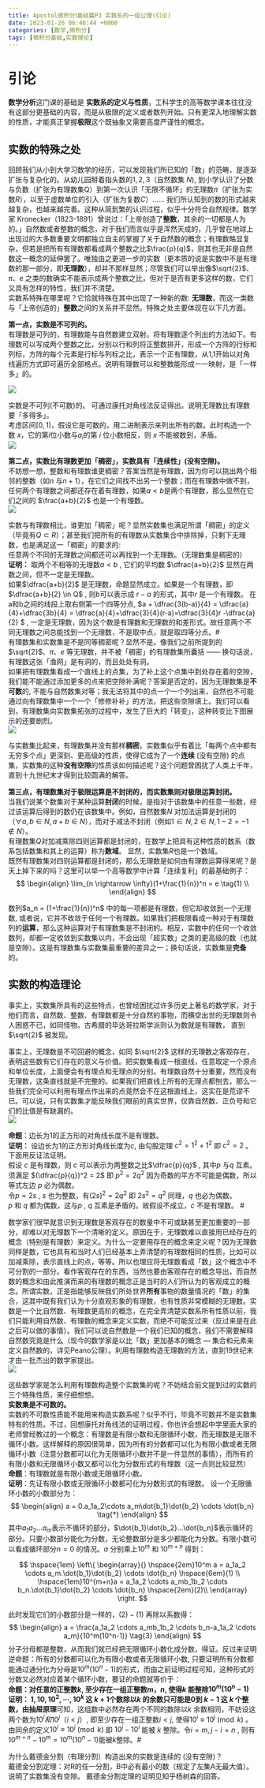 ```yaml
---
title: Apostol微积分Ⅰ基础篇P3 实数系的一组公理(引论)
date: 2023-01-26 06:46:44 +0800
categories: [数学,微积分]
tags: [微积分基础,实数理论]
---
```


# 引论



**数学分析**这门课的基础是 **实数系的定义与性质**，工科学生的高等数学课本往往没有这部分更基础的内容，而是从极限的定义或者数列开始。只有更深入地理解实数的性质，才能真正掌握**极限**这个既抽象又需要高度严谨性的概念。

## 实数的特殊之处

回顾我们从小到大学习数学的经历，可以发现我们所已知的「数」的范畴，是逐渐扩张与复杂化的。从幼儿园掰着指头数的$1,2,3$（自然数集 $N$), 到小学认识了分数与负数（扩张为有理数集Q）到第一次认识「无限不循环」的无理数$\pi$（扩张为实数$R$），以至于虚数单位的引入（扩张为复数$C$）…… 我们所认知到的数的形式越来越复杂，也越来越完善。这种从简到繁的认识过程，似乎十分符合自然规律。数学家 Kronecker（1823-1891）曾说过：「上帝创造了**整数**，其余的一切都是人为的。」自然数或者整数的概念，对于我们而言似乎是浑然天成的，几乎曾在地球上出现过的大多数重要文明都独立自主的掌握了关于自然数的概念；有理数略显复杂，但若是把所有有理数都看成两个整数之比$\frac{p}{q}$，则其也无非是自然数这一概念的延伸罢了。唯独由之更进一步的实数（更本质的说是实数中不是有理数的那一部分，即**无理数**），却并不那样显然；尽管我们可以举出像$\sqrt{2}$、$\pi$、$e$ 之类的数确实不能表示成两个整数之比，但对于是否有更多这样的数，它们又具有怎样的特性，我们并不清楚。     
实数系特殊在哪里呢？它恰就特殊在其中出现了一种新的数: **无理数**，而这一类数与「上帝创造的」**整数**之间的关系并不显然。特殊之处主要体现在以下几方面。

**第一点，实数是不可列的。**   
有理数是可列的，有理数能与自然数建立双射。将有理数逐个列出的方法如下。有理数可以写成两个整数之比，分别以行和列将正整数排开，形成一个方阵的行标和列标，方阵的每个元素是行标与列标之比，表示一个正有理数，从1,1开始以对角线遍历方式即可遍历全部格点。说明有理数可以和整数能形成一一映射，是「一样多」的。   

![](https://imagebed.deepmind.top/img/calculus1_basics_p3/1-1.png)

  







实数是不可列(不可数)的。 可通过康托对角线法反证得出。说明无理数比有理数要「多得多」。  
考虑区间$[0, 1)$，假设它是可数的，用二进制表示来列出所有的数。此时构造一个数 $x$，它的第$i$位小数与$a_i$的第 $i$ 位小数相反，则 $x$ 不能被数到，矛盾。  
![](https://imagebed.deepmind.top/img/calculus1_basics_p3/2.jpg)  







**第二点，实数比有理数更加「稠密」，实数具有「连续性」(没有空隙)。**  
不妨想一想，整数和有理数谁更稠密？答案当然是有理数，因为你可以挑出两个相邻的整数（如$n$ 与$n+1$），在它们之间找不出另一个整数；而在有理数中做不到，任何两个有理数之间都还存在着有理数，如果$a < b$是两个有理数，那么显然在它们之间的 $\frac{a+b}{2}$ 也是一个有理数。  
![](https://imagebed.deepmind.top/img/calculus1_basics_p3/3.png)





 







实数与有理数相比，谁更加「稠密」呢？显然实数集也满足所谓「稠密」的定义（毕竟有$Q \subset R$）；甚至我们把所有的有理数从实数集合中排除掉，只剩下无理数，也是满足这一「稠密」的要求的:   
任意两个不同的无理数之间都还可以再找到一个无理数。（无理数集是稠密的）  
**证明：**  取两个不相等的无理数$a < b$ , 它们的平均数 $\dfrac{a+b}{2}$ 显然在两数之间，但不一定是无理数。  
如果$\dfrac{a+b}{2}$ 是无理数，命题显然成立。如果是一个有理数，即$\dfrac{a+b}{2} \in Q$ ,  则$b$可以表示成 $r-a$ 的形式，其中$r$ 是一个有理数。 在a和b之间的线段上取右侧第一个四等分点, $a + \dfrac{3(b-a)}{4} = \dfrac{a}{4}+\dfrac{3b}{4} = \dfrac{a}{4}+\dfrac{3}{4}(r-a)=\dfrac{3}{4}r -\dfrac{a}{2} $ , 一定是无理数，因为这个数是有理数和无理数的和差形式。故任意两个不同无理数之间总能找到一个无理数，不是取中点，就是取四等分点。$\#$     
有理数集和实数集是不是同等稠密呢？显然不是。像我们之前所提到的$\sqrt{2}$、$\pi$、$e$ 等无理数，并不被「稠密」的有理数集所囊括 —— 换句话说，有理数这张「渔网」是有洞的，而且处处有洞。   
如果把有理数集看成一个直线上的点集，为了补上这个点集中到处存在着的空隙，我们能不能通过添加更多的点来把空隙补满呢？答案是否定的，因为无理数集是**不可数**的, 不能与自然数集对等；我无法将其中的点一个一个列出来，自然也不可能通过向有理数集中一个一个「修修补补」的方法，把这些空隙填上。我们可以看到，有理数集向实数集拓张的过程中，发生了巨大的「转变」，这种转变比下图展示的还要剧烈。  
![](https://imagebed.deepmind.top/img/calculus1_basics_p3/4.png)











与实数集比起来，有理数集并没有那样**稠密**。实数集似乎有着比「每两个点中都有无穷多个点」更深刻、更高级的性质，使得它成为了一个**连续** (没有空隙) 的点集，实数集的这种**没有空隙**的性质该如何描述呢？这个问题曾困扰了人类上千年，直到十九世纪末才得到比较圆满的解答。


**第三点，有理数集对于极限运算是不封闭的，而实数集则对极限运算封闭。**  
当我们说某个数集对于某种运算**封闭**的时候，是指对于该数集中的任意一些数，经过该运算后得到的数仍在该数集中。例如，自然数集$N$ 对加法运算是封闭的（$\forall a, b \in N, a+b \in N$），而对于减法不封闭（例如$1 \in N,2 \in N, 1-2 = -1 \notin N$）。    
有理数集$Q$对加减乘除四则运算都是封闭的，在数学上把具有这种性质的数系（数系包括数集和其上的运算）称为**数域**。 显然，实数集$R$也是一个数域。      
既然有理数集对四则运算都是封闭的，那么无理数是如何由有理数运算得来呢？是天上掉下来的吗？这里可以举一个高等数学中计算「连续复利」的最基础例子：  
$$
\begin{align}
						\lim_{n \rightarrow \infty}(1+\frac{1}{n})^n = e \tag{1} \\
\end{align}
$$

数列$a_n = (1+\frac{1}{n})^n$ 中的每一项都是有理数，但它却收敛到一个无理数,  或者说，它并不收敛于任何一个有理数。如果我们把极限看成一种对于有理数列的**运算**，那么这种运算对于有理数集是不封闭的。相反，实数中的任何一个收敛数列，却都一定收敛到实数集以内，不会出现「超实数」之类的更高级的数（也就是空隙）。这是有理数集与实数集最重要的差异之一；换句话说，实数集是**完备**的。

## 实数的构造理论

事实上，实数集所具有的这些特点，也曾经困扰过许多历史上著名的数学家，对于他们而言，自然数、整数、有理数都是十分自然的事物，而横空出世的无理数则令人困惑不已，如同怪物。古希腊的毕达哥拉斯学派则认为数就是有理数， 直到 $\sqrt{2}$ 被发现。    

事实上，无理数是不可回避的概念，如同 $\sqrt{2}$ 这样的无理数之客观存在，表明这些数有它们存在的意义与价值。把实数集看成一根直线，任意取定一个原点和单位长度，上面便会有有理点和无理点的分别。有理数自然十分重要，然而没有无理数，这条直线就是不完整的。如果我们把直线上所有的无理点都刨去，那么一些我们完全可以利用有理点作出来的点竟然会不在这根直线上，这实在是荒谬不已。可以说，只有实数集才能反映我们眼前的真实世界，仅靠自然数、正负号和它们的比值是有缺漏的。        
![](https://imagebed.deepmind.top/img/calculus1_basics_p3/5.png)  







**命题**：边长为1的正方形的对角线长度不是有理数。  
**证明：** 设边长为1的正方形对角线长度为$c$,  由勾股定理 $c^2 = 1^2 +1^2$ 即 $c^2 = 2$ 。下面用反证法证明。  
假设 $c$ 是有理数，则 $c$ 可以表示为两整数之比$\dfrac{p}{q}$ , 其中$p$ 与$q$ 互素。  
须满足 $(\dfrac{p}{q})^2 = 2$  即 $p^2 = 2q^2$  因为奇数的平方不可能是偶数，所以等式左边 $p$ 必为偶数。  
令$p = 2s$ , $s$ 也为整数，有$(2s)^2 = 2q^2$ 即 $2s^2 = q^2$ 同理，$q$ 也必为偶数。  
$p$ 和 $q$ 都为偶数，这与$p$ , $q$ 互素是矛盾的。故假设不成立，$c$ 不是有理数。 $\#$      

数学家们很早就意识到无理数是客观存在的数量中不可或缺甚至更加重要的一部分，却难以对无理数下一个清晰的定义。原因在于，无理数难以直接用已经存在的概念（特别是有理数）来定义。为什么一定要用存在的概念来定义呢？因为无理数同样是数，它也具有和当时人们已经基本上弄清楚的有理数相同的性质，比如可以加减乘除，表示直线上的点，等等。所以也理应将无理数看成「数」这个概念中不可分割的一部分。看作客观存在的东西，当然也要由客观存在的概念导出，而自然数的概念和由此推演而来的有理数的概念正是当时的人们所认为的客观成立的概念。所谓实数，正是指能够反映我们所处世界**所有**事物的数量情况的「数」的集合，这其中既有我们认为十分直观形象的有理数，也有性质非常模糊的无理数。实数是一个比自然数、有理数更高阶的概念，在完全弄清楚实数系所有性质以前，我们只能利用自然数、有理数的概念来定义实数，而绝不可能反过来（反过来是在此之后可以做的事情）。我们可以说自然数是一个我们已知的概念，我们不需要解释自然数究竟是什么（现今的数学家是以比「数」更加基本的概念 — 集合和元素来定义自然数的，详见Peano公理）。利用有理数构造无理数的方法，直到19世纪末才由一批杰出的数学家提出。  
![](https://imagebed.deepmind.top/img/calculus1_basics_p3/6.png)

  









这些数学家是怎么利用有理数构造整个实数集的呢？不妨结合前文提到过的实数的三个特殊性质，来仔细想想。        
**实数集是不可数的。**  
实数的不可数性质能不能用来构造实数系呢？似乎不行，毕竟不可数并不是实数集特有的性质。不过，回想康托对角线法的证明过程，你也许会想起中学里面大家的老师曾经教过的一个概念：有理数是有限小数和无限循环小数，而无理数是无限不循环小数。这样解释的原因很简单，因为所有的分数都可以化为有限小数或者无限循环小数（注意分数都可以化为无限循环小数并不是一件显然的事情），而所有的有限小数和无限循环小数又都可以化为分数形式的有理数（这一点则比较显然）  
**命题**：有理数就是有限小数或无限循环小数。  
**证明**：先证有限小数或无限循环小数都可化为分数形式的有理数。 设一个无限循环小数的小数部分为：    
$$
\begin{align}
a = 0.a_1a_2\cdots a_m\dot{b_1}\dot{b_2} \cdots \dot{b_n} \tag{*}
\end{align}
$$
其中$a_1a_2...a_m$表示不循环的部分，$\dot{b_1}\dot{b_2}...\dot{b_n}$表示循环的部分。只要小数部分能化为分数，无论整数部分是多少都能化为分数。有限小数可以看成循环部分$n = 0$ 的情况。$a$ 分别乘上$10^m$ 和 $10^{m+n}$ 得到：    

$$
\hspace{1em}
\left\{
\begin{array}{}
\hspace{2em}10^m a = a_1a_2 \cdots a_m.\dot{b_1}\dot{b_2} \cdots \dot{b_n} \hspace{6em}(1) \\
\hspace{1em}10^{m+n}a = a_1a_2 \cdots a_mb_1b_2 \cdots b_n.\dot{b_1}\dot{b_2} \cdots \dot{b_n} \hspace{2em}(2)\\
\end{array}
\right.
$$


此时发现它们的小数部分是一样的，$(2)-(1)$ 再除以系数得：  
$$
\begin{align}
a = \frac{a_1a_2 \cdots a_mb_1b_2 \cdots b_n-a_1a_2 \cdots a_m}{10^m(10^n-1)} \tag{3}
\end{align}
$$
分子分母都是整数，从而我们就已经把无限循环小数化成分数，得证。反过来证明逆命题：所有的分数都可以化为有限小数或者无限循环小数, 只要证明所有分数都能通过通分化为分母是$10^m(10^n-1)$的形式，而由之前证明过程可知，这种形式的分数又必然对应着某个循环小数，要证的命题就等价于：  
**命题：**对任意的正整数$k$,  至少存在一组正整数$m，n$,  使得$k$ 能整除$10^m(10^n-1)$    
**证明：** $1, 10, 10^2,\cdots,10^k$ 这 $k+1$个数除以$k$ 的余数只可能是$0$到 $k-1$ 这 $k$ 个整数，由**抽屉原理**可知，这组数中必然存在两个不同的数除以$k$ 余数相同，不妨设这两个数为$10^i和10^j$（$i<j$）, 即至少存在一组正整数$i < j$, 使得$10^i\equiv 10^j \pmod k$ 。由同余的定义$10^i\equiv 10^j \pmod k$  即 $10^j-10^i$ 能被 $k$ 整除。令$i = m, j-i = n$ , 则有$10^{m+n}-10^m = 10^m(10^n-1)$能被$k$整除。$\#$     

为什么戴德金分割（有理分割）构造出来的实数是连续的 (没有空隙)？  
戴德金分割定理：对R的任一分割，B中必有最小的数（规定了左集A无最大值）。  
说明了实数集没有空隙。 戴德金分割定理的证明见知乎杨树森的回答。
